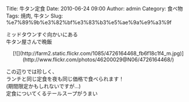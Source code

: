 Title: 牛タン定食
Date: 2010-06-24 09:00
Author: admin
Category: 食べ物
Tags: 焼肉, 牛タン
Slug: %e7%89%9b%e3%82%bf%e3%83%b3%e5%ae%9a%e9%a3%9f

ミッドタウンすぐ向かいにある  
牛タン屋さんで晩飯

<p>
<center>
[![](http://farm2.static.flickr.com/1085/4726164468_fb6f18c1f4_m.jpg)](http://www.flickr.com/photos/46200029@N06/4726164468/)

</center>
  
この辺りでは珍しく、  
ランチと同じ定食を夜も同じ価格で食べられます！  
(期間限定かもしれないですが…)  
定食についてくるテールスープがうまい

</p>

